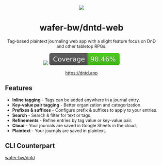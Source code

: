 <div align="center">
    <img src="./www/images/favicon.ico"/>
    <h1>wafer-bw/dntd-web</h1>
    <p>Tag-based plaintext journaling web app with a slight feature focus on DnD and other tabletop RPGs.</p>
    <img src="https://github.com/wafer-bw/dntd-web/workflows/e2e/badge.svg"/>
    <img src="./www/images/coverage_badge.svg"/>
    <p><a href="https://dntd.app/">https://dntd.app</a></p>
</div>

## Features
* **Inline tagging** - Tags can be added anywhere in a journal entry.
* **Key-value pair tagging** - Better organization and categorization.
* **Prefixes & suffixes** - Configure prefix & suffixes to apply to your entries.
* **Search** - Search & filter for text or tags.
* **Refinements** - Refine entries by tag value or key-value pair.
* **Cloud** - Your journals are saved in Google Sheets in the cloud.
* **Plaintext** - Your journals are saved in plaintext.

## CLI Counterpart
[wafer-bw/dntd](https://github.com/wafer-bw/dntd-cli)
